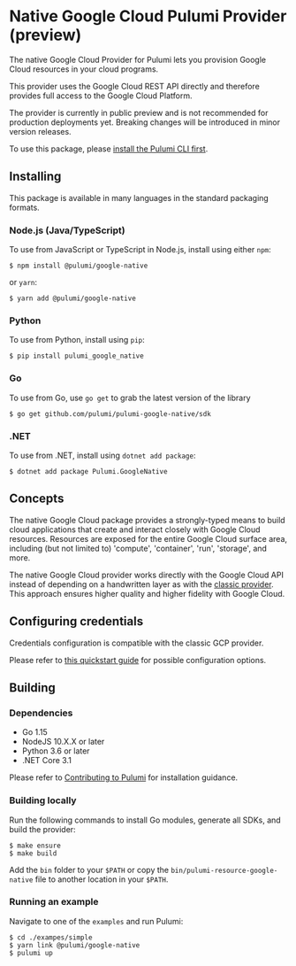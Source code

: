 # Native Google Cloud Pulumi Provider (preview)

The native Google Cloud Provider for Pulumi lets you provision Google Cloud resources in your cloud programs.

This provider uses the Google Cloud REST API directly and therefore provides full access to the Google Cloud Platform.

The provider is currently in public preview and is not recommended for production deployments yet. Breaking changes will be introduced in minor version releases.

To use this package, please [install the Pulumi CLI first](https://pulumi.io/).

## Installing

This package is available in many languages in the standard packaging formats.

### Node.js (Java/TypeScript)

To use from JavaScript or TypeScript in Node.js, install using either `npm`:

    $ npm install @pulumi/google-native

or `yarn`:

    $ yarn add @pulumi/google-native

### Python

To use from Python, install using `pip`:

    $ pip install pulumi_google_native

### Go

To use from Go, use `go get` to grab the latest version of the library

    $ go get github.com/pulumi/pulumi-google-native/sdk

### .NET

To use from .NET, install using `dotnet add package`:

    $ dotnet add package Pulumi.GoogleNative

## Concepts

The native Google Cloud package provides a strongly-typed means to build cloud applications that create
and interact closely with Google Cloud resources.  Resources are exposed for the entire Google Cloud surface area,
including (but not limited to) 'compute', 'container', 'run', 'storage', and more.

The native Google Cloud provider works directly with the Google Cloud API instead of depending on a
handwritten layer as with the [classic provider](https://github.com/pulumi/pulumi-gcp). This approach ensures higher
quality and higher fidelity with Google Cloud.

## Configuring credentials

Credentials configuration is compatible with the classic GCP provider.

Please refer to [this quickstart guide](
https://www.pulumi.com/docs/intro/cloud-providers/gcp/setup/) for possible configuration options.

## Building

### Dependencies

- Go 1.15
- NodeJS 10.X.X or later
- Python 3.6 or later
- .NET Core 3.1

Please refer to [Contributing to Pulumi](https://github.com/pulumi/pulumi/blob/master/CONTRIBUTING.md) for installation
guidance.

### Building locally

Run the following commands to install Go modules, generate all SDKs, and build the provider: 

```
$ make ensure
$ make build
```

Add the `bin` folder to your `$PATH` or copy the `bin/pulumi-resource-google-native` file to another location in your `$PATH`.

### Running an example

Navigate to one of the `examples` and run Pulumi:

```
$ cd ./exampes/simple
$ yarn link @pulumi/google-native
$ pulumi up
``` 
